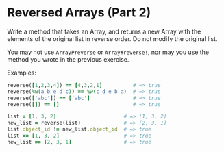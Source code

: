 # Reversed Arrays (Part 2)

Write a method that takes an Array, and returns a new Array with the elements of the original list in reverse order. Do not modify the original list.

You may not use `Array#reverse` or `Array#reverse!`, nor may you use the method you wrote in the previous exercise.

Examples:

```ruby
reverse([1,2,3,4]) == [4,3,2,1]          # => true
reverse(%w(a b e d c)) == %w(c d e b a)  # => true
reverse(['abc']) == ['abc']              # => true
reverse([]) == []                        # => true

list = [1, 3, 2]                      # => [1, 3, 2]
new_list = reverse(list)              # => [2, 3, 1]
list.object_id != new_list.object_id  # => true
list == [1, 3, 2]                     # => true
new_list == [2, 3, 1]                 # => true
```